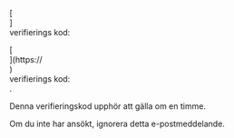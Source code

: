 [<br host>]<br action>verifierings kod:<br code>

[<br host>](https://<br host>)<br action>verifierings kod:<br code>.

Denna verifieringskod upphör att gälla om en timme.

Om du inte har ansökt, ignorera detta e-postmeddelande.